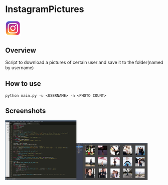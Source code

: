 # InstagramPictures
<img src="images/instagramLogo.png" width="10%"/>

## Overview
Script to download a pictures of certain user and save it to the folder(named by username)

## How to use 
```
python main.py -u <USERNAME> -n <PHOTO COUNT>
```


## Screenshots

<img src="images/code.png" width="45%"/><img src="images/photos.png" width="45%"/>



